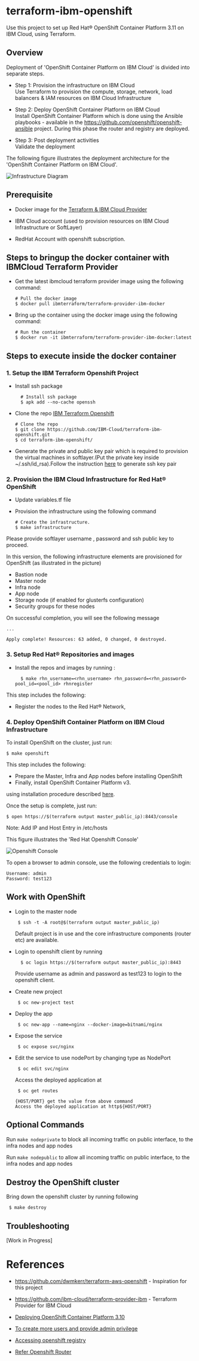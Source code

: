 # terraform-ibm-openshift

Use this project to set up Red Hat® OpenShift Container Platform 3.11 on IBM Cloud, using Terraform.

## Overview
Deployment of 'OpenShift Container Platform on IBM Cloud' is divided into separate steps.
	
* Step 1: Provision the infrastructure on IBM Cloud <br>
  Use Terraform to provision the compute, storage, network, load balancers & IAM resources on IBM Cloud Infrastructure
  
* Step 2: Deploy OpenShift Container Platform on IBM Cloud <br>
  Install OpenShift Container Platform which is done using the Ansible playbooks - available in the https://github.com/openshift/openshift-ansible project. 
  During this phase the router and registry are deployed.
  
* Step 3: Post deployment activities <br>
  Validate the deployment

The following figure illustrates the deployment architecture for the 'OpenShift Container Platform on IBM Cloud'.

![Infrastructure Diagram](./docs/infra-diagram.png)

## Prerequisite

* Docker image for the [Terraform & IBM Cloud Provider](https://github.com/ibm-cloud/terraform-provider-ibm#docker-image-for-the-provider) 



* IBM Cloud account (used to provision resources on IBM Cloud Infrastructure or SoftLayer)

* RedHat Account with openshift subscription.

## Steps to bringup the docker container with IBMCloud Terraform Provider

* Get the latest ibmcloud terraform provider image using the following command:
    
    ``` console
    # Pull the docker image
    $ docker pull ibmterraform/terraform-provider-ibm-docker
    ```
* Bring up the container using the docker image using the following command:

    ``` console
    # Run the container
    $ docker run -it ibmterraform/terraform-provider-ibm-docker:latest
    ```
    
## Steps to execute inside the docker container

### 1. Setup the IBM Terraform Openshift Project

* Install ssh package

  ``` console
    # Install ssh package
    $ apk add --no-cache openssh
  ```

* Clone the repo [IBM Terraform Openshift](https://github.com/IBM-Cloud/terraform-ibm-openshift) 

    ``` console
    # Clone the repo
    $ git clone https://github.com/IBM-Cloud/terraform-ibm-openshift.git
    $ cd terraform-ibm-openshift/
    ```

* Generate the private and public key pair which is required to provision the   virtual machines in softlayer.(Put the private key inside ~/.ssh/id_rsa).Follow the instruction [here](https://help.github.com/articles/generating-a-new-ssh-key-and-adding-it-to-the-ssh-agent/) to generate ssh key pair


### 2. Provision the IBM Cloud Infrastructure for Red Hat® OpenShift

* Update variables.tf file 

* Provision the infrastructure using the following command

   ``` console
   # Create the infrastructure.
   $ make infrastructure
   ```
Please provide softlayer username , password and ssh public key to proceed.

In this version, the following infrastructure elements are provisioned for OpenShift (as illustrated in the picture)
* Bastion node 
* Master node 
* Infra node
* App node
* Storage node (if enabled for glusterfs configuration)
* Security groups for these nodes


On successful completion, you will see the following message
   ```
   ...

   Apply complete! Resources: 63 added, 0 changed, 0 destroyed.
   
   ```

### 3. Setup Red Hat® Repositories and images

* Install the repos and images by running :

  ``` console
    $ make rhn_username=<rhn_username> rhn_password=<rhn_password> pool_id=<pool_id> rhnregister
  ```

This step includes the following: 
 * Register the nodes to the Red Hat® Network, 
 
### 4. Deploy OpenShift Container Platform on IBM Cloud Infrastructure

To install OpenShift on the cluster, just run:
   ``` console
   $ make openshift
   ```

This step includes the following: 
* Prepare the Master, Infra and App nodes before installing OpenShift
* Finally, install OpenShift Container Platform v3.

using installation procedure described [here]( https://docs.openshift.com/container-platform/3.10/install/running_install.html). 


Once the setup is complete, just run:

   ``` console
   $ open https://$(terraform output master_public_ip):8443/console
   ```
Note: Add IP and Host Entry in /etc/hosts
 
This figure illustrates the 'Red Hat Openshift Console'

![Openshift Console](https://github.com/IBM-Cloud/terraform-ibm-openshift/blob/master/docs/ose-console-3.9.png)

To open a browser to admin console, use the following credentials to login:
   ``` console
   Username: admin
   Password: test123
   ```

## Work with OpenShift

* Login to the master node

  ``` console
   $ ssh -t -A root@$(terraform output master_public_ip)
  ```
  Default project is in use and the core infrastructure components (router etc) are available.

* Login to openshift client by running

  ``` console
    $ oc login https://$(terraform output master_public_ip):8443
  ```

  Provide username as admin and password as test123 to login to the openshift client.

* Create new project

  ``` console
   $ oc new-project test

  ```

* Deploy the app 

  ``` console
   $ oc new-app --name=nginx --docker-image=bitnami/nginx

  ```
* Expose the service 

  ``` console
   $ oc expose svc/nginx

  ```
* Edit the service to use nodePort by changing type as NodePort

  ``` console
   $ oc edit svc/nginx

  ```

  Access the deployed application at 

  ``` console
   $ oc get routes

  ```

  ```
  {HOST/PORT} get the value from above command
  Access the deployed application at http${HOST/PORT}

  ```

## Optional Commands

Run `make nodeprivate` to block all incoming traffic on public interface, to the infra nodes and app nodes

Run `make nodepublic` to allow all incoming traffic on public interface, to the infra nodes and app nodes

## Destroy the OpenShift cluster

Bring down the openshift cluster by running following

  ``` console
   $ make destroy

  ```
  
## Troubleshooting

\[Work in Progress\]

# References

* https://github.com/dwmkerr/terraform-aws-openshift - Inspiration for this project
  
* https://github.com/ibm-cloud/terraform-provider-ibm - Terraform Provider for IBM Cloud  
  
* [Deploying OpenShift Container Platform 3.10](https://docs.openshift.com/container-platform/3.10/install/index.html)

* [To create more users and provide admin privilege](https://docs.openshift.com/container-platform/3.10/install_config/configuring_authentication.html)

* [Accessing openshift registry](https://docs.openshift.com/container-platform/3.10/install_config/registry/index.html)

* [Refer Openshift Router](https://docs.openshift.com/container-platform/3.10/install_config/router/index.html)

